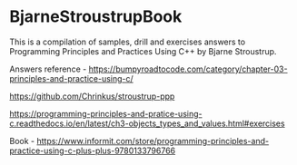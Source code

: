 # BjarneStroustrupBook
This is a compilation of samples, drill and exercises answers to Programming Principles and Practices Using C++ by Bjarne Stroustrup. 

Answers reference - 
https://bumpyroadtocode.com/category/chapter-03-principles-and-practice-using-c/

https://github.com/Chrinkus/stroustrup-ppp

https://programming-principles-and-pratice-using-c.readthedocs.io/en/latest/ch3-objects_types_and_values.html#exercises


Book - https://www.informit.com/store/programming-principles-and-practice-using-c-plus-plus-9780133796766

